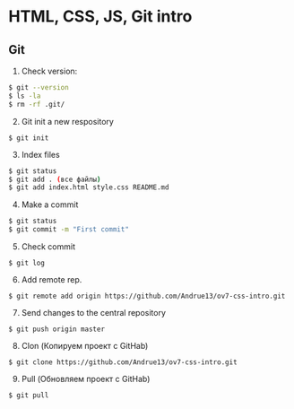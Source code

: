 # HTML, CSS, JS, Git intro

## Git

1. Check version: 

```bash
$ git --version
$ ls -la
$ rm -rf .git/
```
2. Git init a new respository

`$ git init`

3. Index files

```bash
$ git status
$ git add . (все файлы)
$ git add index.html style.css README.md
```
4. Make a commit

```bash
$ git status
$ git commit -m "First commit"
```
5. Check commit

`$ git log`

6. Add remote rep. 

`$ git remote add origin https://github.com/Andrue13/ov7-css-intro.git`

7. Send changes to the central repository

`$ git push origin master`

8. Clon (Копируем проект  с GitHab)

`$ git clone https://github.com/Andrue13/ov7-css-intro.git`

9. Pull (Обновляем проект с GitHab)

`$ git pull` 